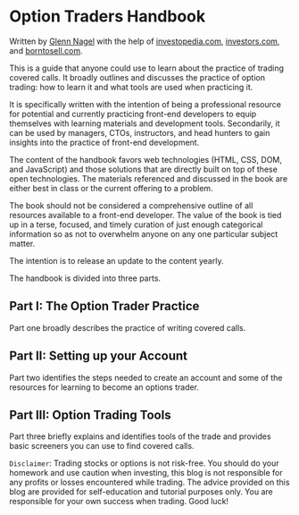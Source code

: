 # Option Traders Handbook

Written by [Glenn Nagel](https://github.com/gnagel) with the help of [investopedia.com](www.investopedia.com), [investors.com](investors.com), and [borntosell.com](borntosell.com).

This is a guide that anyone could use to learn about the practice of trading covered calls. It broadly outlines and discusses the practice of option trading: how to learn it and what tools are used when practicing it.

It is specifically written with the intention of being a professional resource for potential and currently practicing front-end developers to equip themselves with learning materials and development tools. Secondarily, it can be used by managers, CTOs, instructors, and head hunters to gain insights into the practice of front-end development.

The content of the handbook favors web technologies (HTML, CSS, DOM, and JavaScript) and those solutions that are directly built on top of these open technologies. The materials referenced and discussed in the book are either best in class or the current offering to a problem.

The book should not be considered a comprehensive outline of all resources available to a front-end developer. The value of the book is tied up in a terse, focused, and timely curation of just enough categorical information so as not to overwhelm anyone on any one particular subject matter.

The intention is to release an update to the content yearly.

The handbook is divided into three parts.

Part I: The Option Trader Practice
---
Part one broadly describes the practice of writing covered calls.

Part II: Setting up your Account
---
Part two identifies the steps needed to create an account and some of the resources for learning to become an options trader.

Part III: Option Trading Tools
---
Part three briefly explains and identifies tools of the trade and provides basic screeners you can use to find covered calls.


`Disclaimer`: Trading stocks or options is not risk-free.  You should do your homework and use caution when investing, this blog is not responsible for any profits or losses encountered while trading.  The advice provided on this blog are provided for self-education and tutorial purposes only.  You are responsible for your own success when trading.  Good luck!

